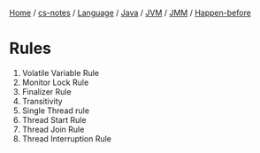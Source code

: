 [Home](https://mengxianbin.github.io) /
[cs-notes](https://mengxianbin.github.io/cs-notes/content) /
[Language](https://mengxianbin.github.io/cs-notes/content/Language) /
[Java](https://mengxianbin.github.io/cs-notes/content/Language/Java) /
[JVM](https://mengxianbin.github.io/cs-notes/content/Language/Java/JVM) /
[JMM](https://mengxianbin.github.io/cs-notes/content/Language/Java/JVM/JMM) /
[Happen-before](https://mengxianbin.github.io/cs-notes/content/Language/Java/JVM/JMM/Happen-before)

# Rules

1. Volatile Variable Rule
1. Monitor Lock Rule
1. Finalizer Rule
1. Transitivity
1. Single Thread rule
1. Thread Start Rule
1. Thread Join Rule
1. Thread Interruption Rule
